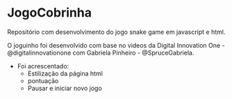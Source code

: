 # JogoCobrinha
Repositório com desenvolvimento do jogo snake game em javascript e html.

O joguinho foi desenvolvido com base no videos da Digital Innovation One - @digitalinnovationone com Gabriela Pinheiro - @SpruceGabriela.

* Foi acrescentado:
   * Estilização da página html
   * pontuação
   * Pausar e iniciar novo jogo
